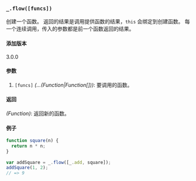 ### `_.flow([funcs])`[​](#_flowfuncs "_flowfuncs的直接链接")

创建一个函数。 返回的结果是调用提供函数的结果，`this` 会绑定到创建函数。 每一个连续调用，传入的参数都是前一个函数返回的结果。

#### 添加版本

3.0.0

#### 参数

1.  `[funcs]` _(...(Function|Function\[\]))_: 要调用的函数。

#### 返回

_(Function)_: 返回新的函数。

#### 例子

```js
function square(n) {
  return n * n;
}
 
var addSquare = _.flow([_.add, square]);
addSquare(1, 2);
// => 9

```